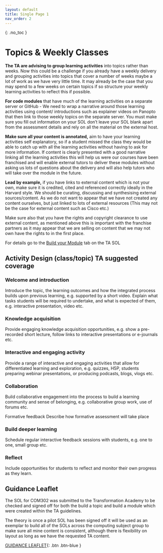 ```yaml
---
layout: default
title: Single Page 1
nav_order: 2
---
```


{: .no_toc }

# Topics & Weekly Classes

**The TA are advising to group learning activities** into topics rather than weeks. Now this could be a challenge if you already have a weekly delivery and grouping activities into topics that cover a number of weeks maybe a lot of work as we have very little time. It may already be the case that you may spend to a few weeks on certain topics if so structure your weekly learning activities to reflect this if possible.

**For code modules** that have much of the learning activities on a separate server or GitHub - We need to wrap a narrative around those learning activities using content/
introductions such as explainer videos on Panopto that then link to those weekly topics on the separate server. You must make sure you fill out information on your
SOL don’t leave your SOL blank apart from the assessment details and rely on all the material on the external host.

**Make sure all your content is annotated,** aim to have your learning activities self explanatory, so if a student missed the class they would be able to catch up with all the learning activities without having to ask for more information. If content is clearly presented with a good narrative linking all the learning activities this will help
us were our courses have been franchised and will enable external tutors to deliver these modules without asking us lots of questions about the delivery and will also
help tutors who will take over the module in the future.

**Lead by example,** if you have links to external content which is not your own, make sure it is credited, cited and referenced correctly ideally in the Harvard style. We
should be curating, discussing and synthesising external sources/content. As we do not want to appear that we have not created any content ourselves, but just linked to lots of external resources (This may not be the case for external content such as Cisco etc.)

Make sure also that you have the rights and copyright clearance to use external content, as mentioned above this is important with the franchise partners as it may
appear that we are selling on content that we may not own have the rights to in the first place.

For details go to the [Build your Module](https://learn.solent.ac.uk/course/view.php?id=37138&section=3) tab on the TA SOL

## Activity Design (class/topic) TA suggested coverage

### Welcome and introduction
Introduce the topic, the learning outcomes and how the
integrated process builds upon previous learning, e.g. supported by a short video.
Explain what tasks students will be required to undertake, and what is expected of them, e.g. interactive presentation, video etc.

### Knowledge acquisition
Provide engaging knowledge acquisition opportunities, e.g.
show a pre-recorded short lecture, follow links to interactive presentations or e-journals etc.

### Interactive and engaging activity
Provide a range of interactive and engaging activities that allow for differentiated learning and exploration, e.g. quizzes, H5P, students
preparing webinar presentations, or producing podcasts, blogs, vlogs etc.

### Collaboration
Build collaborative engagement into the process to build a learning community and sense of belonging, e.g. collaborative group work, use of forums etc.

Formative feedback Describe how formative assessment will take place

### Build deeper learning
Schedule regular interactive feedback sessions with students, e.g. one to one, small group etc.

### Reflect
Include opportunities for students to reflect and monitor their own progress
as they learn. 

## Guidance Leaflet

The SOL for COM302 was submitted to the Transformation Academy to be checked and signed off for both the build a topic and build a module which were created within the TA guidelines. 

The theory is once a pilot SOL has been signed off it will be used as an exemplar to build all of the SOLs across the computing subject group to make sure all mine content is consistent, although there is flexibility on layout as long as we have the requested TA content. 

[GUIDANCE LEAFLET](https://martinsolent.github.io/tansformation_academy/downloads/TA_info_to_comp_staff_v2.pdf){: .btn .btn-blue } 